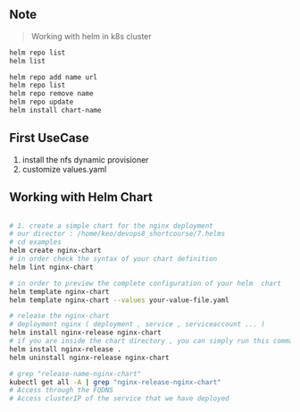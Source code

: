 ## Note 
> Working with helm in k8s cluster 


```bash 
helm repo list 
helm list 

helm repo add name url 
helm repo list 
helm repo remove name 
helm repo update 
helm install chart-name 
```

## First UseCase 
1. install  the nfs dynamic provisioner 
2. customize values.yaml


## Working with Helm Chart 

```bash 

# 1. create a simple chart for the nginx deployment 
# our director : /home/keo/devops8_shortcourse/7.helms
# cd examples
helm create nginx-chart   
# in order check the syntax of your chart definition 
helm lint nginx-chart

# in order to preview the complete configuration of your helm  chart
helm template nginx-chart 
helm template nginx-chart --values your-value-file.yaml

# release the nginx-chart 
# deployment nginx ( deployment , service , serviceaccount ... )
helm install nginx-release nginx-chart
# if you are inside the chart directory , you can simply run this command
helm install nginx-release . 
helm uninstall nginx-release nginx-chart

# grep "release-name-nginx-chart" 
kubectl get all -A | grep "nginx-release-nginx-chart"
# Access through the FQDNS 
# Access clusterIP of the service that we have deployed 
```